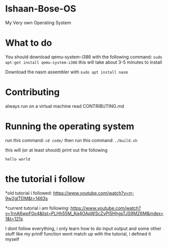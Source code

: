 # Ishaan-Bose-OS
My Very own Operating System

# What to do
You should download qemu-system-i386 with the following command:
```sudo apt-get install qemu-system-i386```
this will take about 3-5 minutes to install

Download the nasm assembler with ``` sudo apt install nasm ```

# Contributing
always run on a virtual machine
read CONTRIBUTING.md

# Running the operating system
run this command: ```cd code/``` then run this command:
```./build.sh```
  
this will (or at least should) print out the following
```     
hello world
```

# the tutorial i follow

  *old tutorial i followed: https://www.youtube.com/watch?v=rr-9w2gITDM&t=1463s

  *current tutorial i am following: https://www.youtube.com/watch?v=1rnA6wpF0o4&list=PLHh55M_Kq4OApWScZyPl5HhgsTJS9MZ6M&index=1&t=121s

I dont follow everything, i only learn how to do input output and some other stuff
like my printf function wont match up with the tutorial, i defined it myself
